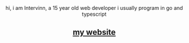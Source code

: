 <div align="center">
hi, i am Intervinn, a 15 year old web developer
i usually program in go and typescript
<h2> <a href="https://intervinns.web.app">my website</a> </h2>
</div>

